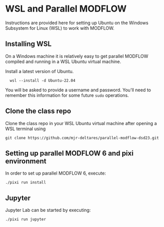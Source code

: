# WSL and Parallel MODFLOW

Instructions are provided here for setting up Ubuntu on the Windows Subsystem for Linux (WSL) to work with MODFLOW.

## Installing WSL
On a Windows machine it is relatively easy to get parallel MODFLOW compiled and running in a WSL Ubuntu virtual machine.

Install a latest version of Ubuntu.
```
  wsl --install -d Ubuntu-22.04
```

You will be asked to provide a username and password.  You'll need to remember this information for some future `sudo` operations.

## Clone the class repo

Clone the class repo in your WSL Ubuntu virtual machine after opening a WSL terminal using

```
git clone https://github.com/mjr-deltares/parallel-modflow-dsd23.git
```

## Setting up parallel MODFLOW 6 and pixi environment

In order to set up parallel MODFLOW 6,  execute:

```
./pixi run install
```

## Jupyter

Jupyter Lab can be started by executing:

```
./pixi run jupyter
```
